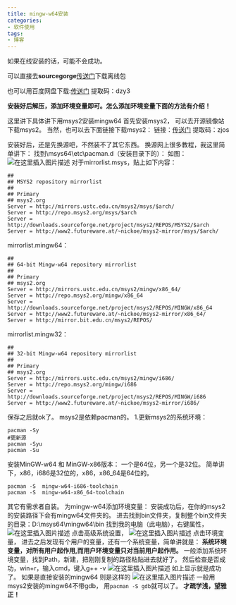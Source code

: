 ```yaml
---
title: mingw-w64安装
categories: 
- 软件使用
tags: 
- 博客
---
```

如果在线安装的话，可能不会成功。

可以直接去**sourcegorge**[传送门](https://sourceforge.net/projects/mingw-w64/files/Toolchains%20targetting%20Win64/Personal%20Builds/mingw-builds/8.1.0/threads-posix/sjlj/x86_64-8.1.0-release-posix-sjlj-rt_v6-rev0.7z/download)下载离线包

也可以用百度网盘下载:[传送门](https://pan.baidu.com/s/19TDA4T1yVMK8shrExbtnvA) 
提取码：dzy3

**安装好后解压，添加环境变量即可。怎么添加环境变量下面的方法有介绍！**

这里讲下具体讲下用msys2安装mingw64
首先安装msys2，
可以去开源镜像站下载msys2。
当然，也可以去下面链接下载msys2：
链接：[传送门](https://pan.baidu.com/s/1VAxLlHAAoOtK2GeYWS2LVA )
提取码：zjos 

安装好后，还是先换源吧，不然装不了其它东西。
换源网上很多教程，我这里简单讲下：
找到\msys64\etc\pacman.d（安装目录下的）：
如图：
![在这里插入图片描述](https://img-blog.csdnimg.cn/20190820101545412.png)
对于mirrorlist.msys，贴上如下内容：

```
##
## MSYS2 repository mirrorlist
##
## Primary
## msys2.org
Server = http://mirrors.ustc.edu.cn/msys2/msys/$arch/
Server = http://repo.msys2.org/msys/$arch
Server = http://downloads.sourceforge.net/project/msys2/REPOS/MSYS2/$arch
Server = http://www2.futureware.at/~nickoe/msys2-mirror/msys/$arch/
```
mirrorlist.mingw64：

```
##
## 64-bit Mingw-w64 repository mirrorlist
##
## Primary
## msys2.org
Server = http://mirrors.ustc.edu.cn/msys2/mingw/x86_64/
Server = http://repo.msys2.org/mingw/x86_64
Server = http://downloads.sourceforge.net/project/msys2/REPOS/MINGW/x86_64
Server = http://www2.futureware.at/~nickoe/msys2-mirror/x86_64/
Server = http://mirror.bit.edu.cn/msys2/REPOS/
```
mirrorlist.mingw32：

```
##
## 32-bit Mingw-w64 repository mirrorlist
##
## Primary
## msys2.org
Server = http://mirrors.ustc.edu.cn/msys2/mingw/i686/
Server = http://repo.msys2.org/mingw/i686
Server = http://downloads.sourceforge.net/project/msys2/REPOS/MINGW/i686
Server = http://www2.futureware.at/~nickoe/msys2-mirror/i686/
```
保存之后就ok了。
msys2是依赖pacman的。
1.更新msys2的系统环境：

```
pacman -Sy
#更新源
pacman -Syu
pacman -Su
```
安装MinGW-w64 和 MinGW-x86版本：
一个是64位，另一个是32位。
简单讲下，x86，i686是32位的，x86，x86_64是64位的。

```
pacman -S  mingw-w64-i686-toolchain
pacman -S  mingw-w64-x86_64-toolchain

```
其它有需求者自装。
为mingw-w64添加环境变量：
安装成功后，在你的msys2的安装路径下会有mingw64文件夹的。
进去找到bin文件夹，复制整个bin文件夹的目录：D:\msys64\mingw64\bin
找到我的电脑（此电脑），右键属性，
![在这里插入图片描述](https://img-blog.csdnimg.cn/20190820103721186.png)
点击高级系统设置，
![在这里插入图片描述](https://img-blog.csdnimg.cn/20190820103800170.png?x-oss-process=image/watermark,type_ZmFuZ3poZW5naGVpdGk,shadow_10,text_aHR0cHM6Ly9ibG9nLmNzZG4ubmV0L3FxXzQzODI2MjEy,size_16,color_FFFFFF,t_70)
点击环境变量，
进去之后发现有个用户的变量，还有一个系统变量，简单讲就是：
**系统环境变量，对所有用户起作用,而用户环境变量只对当前用户起作用。** 
一般添加系统环境变量，找到Path，新建，把刚刚复制的路径粘贴进去就好了。
然后检查是否成功，win+r，输入cmd，键入g++ -v
![在这里插入图片描述](https://img-blog.csdnimg.cn/20190820104430821.png?x-oss-process=image/watermark,type_ZmFuZ3poZW5naGVpdGk,shadow_10,text_aHR0cHM6Ly9ibG9nLmNzZG4ubmV0L3FxXzQzODI2MjEy,size_16,color_FFFFFF,t_70)
如上显示就是成功了。
如果是直接安装的mingw64
则是这样的
![在这里插入图片描述](https://img-blog.csdnimg.cn/20191215173208208.png?x-oss-process=image/watermark,type_ZmFuZ3poZW5naGVpdGk,shadow_10,text_aHR0cHM6Ly9ibG9nLmNzZG4ubmV0L3FxXzQzODI2MjEy,size_16,color_FFFFFF,t_70)
一般用msys2安装的mingw64不带gdb，
用`pacman -S gdb`就可以了。
**才疏学浅，望雅正！**